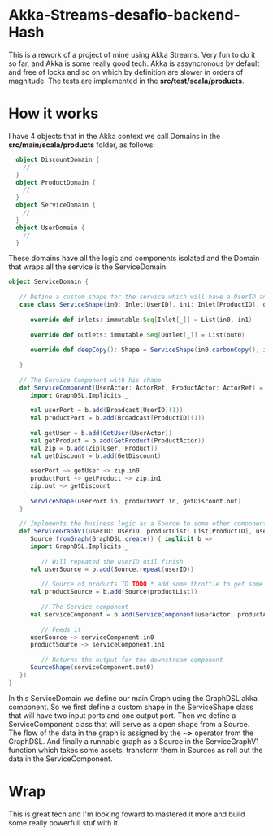 # Akka-Streams-desafio-backend-Hash

This is a rework of a project of mine using Akka Streams. Very fun to do it so far, and Akka is some really good tech. Akka is assyncronous by default and free of locks and so on which by definition are slower in orders of magnitude. The tests are implemented in  the __src/test/scala/products__.

# How it works

I have 4 objects that in the Akka context we call Domains in the __src/main/scala/products__ folder, as follows:

```Scala
  object DiscountDomain {
    // 
  }
  object ProductDomain {
    //
  }
  object ServiceDomain {
    //
  }
  object UserDomain {
    //
  }
```

These domains have all the logic and components isolated and the Domain that wraps all the service is the ServiceDomain:

```Scala
object ServiceDomain {
   
   // Define a custom shape for the service which will have a UserID and ProductID as Input
   case class ServiceShape(in0: Inlet[UserID], in1: Inlet[ProductID], out0: Outlet[Product]) extends Shape {
      
      override def inlets: immutable.Seq[Inlet[_]] = List(in0, in1)
      
      override def outlets: immutable.Seq[Outlet[_]] = List(out0)
      
      override def deepCopy(): Shape = ServiceShape(in0.carbonCopy(), in1.carbonCopy(), out0.carbonCopy())
      
   }
   
   // The Service Component with his shape
   def ServiceComponent(UserActor: ActorRef, ProductActor: ActorRef) = GraphDSL.create() { implicit b =>
      import GraphDSL.Implicits._
      
      val userPort = b.add(Broadcast[UserID](1))
      val productPort = b.add(Broadcast[ProductID](1))
      
      val getUser = b.add(GetUser(UserActor))
      val getProduct = b.add(GetProduct(ProductActor))
      val zip = b.add(Zip[User, Product])
      val getDiscount = b.add(GetDiscount)
      
      userPort ~> getUser ~> zip.in0
      productPort ~> getProduct ~> zip.in1
      zip.out ~> getDiscount
      
      ServiceShape(userPort.in, productPort.in, getDiscount.out)
   }
   
   // Implements the business logic as a Source to some other component who will work with the data provided
   def ServiceGraphV1(userID: UserID, productList: List[ProductID], userActor: ActorRef, productActor: ActorRef) =
      Source.fromGraph(GraphDSL.create() { implicit b =>
      import GraphDSL.Implicits._
         
         // Will repeated the userID util finish
      val userSource = b.add(Source.repeat(userID))
         
         // Source of products ID TODO * add some throttle to get some backpressure downstream
      val productSource = b.add(Source(productList))
         
         // The Service component
      val serviceComponent = b.add(ServiceComponent(userActor, productActor))
      
         // Feeds it
      userSource ~> serviceComponent.in0
      productSource ~> serviceComponent.in1
         
         // Returns the output for the downstream component
      SourceShape(serviceComponent.out0)
   })
}

```

In this ServiceDomain we define our main Graph using the GraphDSL akka component. So we first define a custom shape in the ServiceShape class that will have two input ports and one output port. Then we define a ServiceComponent class that will serve as a open shape from a Source. The flow of the data in the graph is assigned by the __\~>__ operator from the GraphDSL.
And finally a runnable graph as a Source in the ServiceGraphV1 function which takes some assets, transform them in Sources as roll out the data in the ServiceComponent.

# Wrap

This is great tech and I'm looking foward to mastered it more and build some really powerfull stuf with it. 
